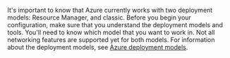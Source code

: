 It's important to know that Azure currently works with two deployment models: Resource Manager, and classic. Before you begin your configuration, make sure that you understand the deployment models and tools. You'll need to know which model that you want to work in. Not all networking features are supported yet for both models. For information about the deployment models, see [Azure deployment models](../azure-classic-rm.md).


